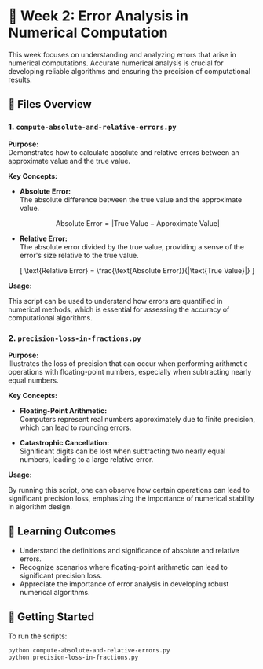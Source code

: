 # 📘 Week 2: Error Analysis in Numerical Computation

This week focuses on understanding and analyzing errors that arise in numerical computations. Accurate numerical analysis is crucial for developing reliable algorithms and ensuring the precision of computational results.

## 📂 Files Overview

### 1. `compute-absolute-and-relative-errors.py`

**Purpose:**  
Demonstrates how to calculate absolute and relative errors between an approximate value and the true value.

**Key Concepts:**

- **Absolute Error:**  
  The absolute difference between the true value and the approximate value.
  
    $$
    \text{Absolute Error} = | \text{True Value} - \text{Approximate Value} |
    $$

- **Relative Error:**  
  The absolute error divided by the true value, providing a sense of the error's size relative to the true value.
  
  \[
  \text{Relative Error} = \frac{\text{Absolute Error}}{|\text{True Value}|}
  \]

**Usage:**

This script can be used to understand how errors are quantified in numerical methods, which is essential for assessing the accuracy of computational algorithms.

### 2. `precision-loss-in-fractions.py`

**Purpose:**  
Illustrates the loss of precision that can occur when performing arithmetic operations with floating-point numbers, especially when subtracting nearly equal numbers.

**Key Concepts:**

- **Floating-Point Arithmetic:**  
  Computers represent real numbers approximately due to finite precision, which can lead to rounding errors.

- **Catastrophic Cancellation:**  
  Significant digits can be lost when subtracting two nearly equal numbers, leading to a large relative error.

**Usage:**

By running this script, one can observe how certain operations can lead to significant precision loss, emphasizing the importance of numerical stability in algorithm design.

## 🧠 Learning Outcomes

- Understand the definitions and significance of absolute and relative errors.
- Recognize scenarios where floating-point arithmetic can lead to significant precision loss.
- Appreciate the importance of error analysis in developing robust numerical algorithms.

## 🚀 Getting Started

To run the scripts:

```bash
python compute-absolute-and-relative-errors.py
python precision-loss-in-fractions.py
